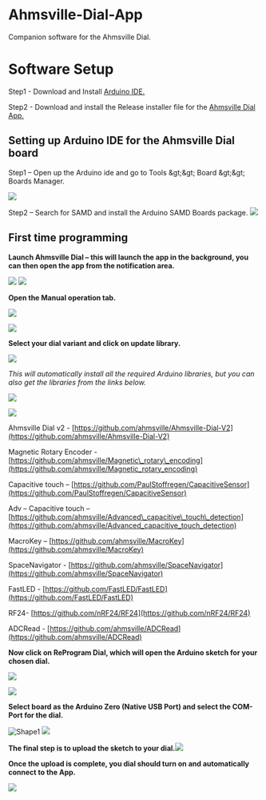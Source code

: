 # Ahmsville-Dial-App
Companion software for the Ahmsville Dial.

# Software Setup

Step1 - Download and Install [Arduino IDE.](https://www.arduino.cc/en/software)

Step2 - Download and install the Release installer file for the [Ahmsville Dial App.](https://github.com/ahmsville/Ahmsville-Dial-App)

## Setting up Arduino IDE for the Ahmsville Dial board

Step1 – Open up the Arduino ide and go to Tools \&gt;\&gt; Board \&gt;\&gt; Boards Manager.

![](RackMultipart20211128-4-3zxmhk_html_13da1a10646df483.jpg)

Step2 – Search for SAMD and install the Arduino SAMD Boards package. ![](RackMultipart20211128-4-3zxmhk_html_813fb0b59af30dc5.jpg)

## First time programming

**Launch Ahmsville Dial – this will launch the app in the background, you can then open the app from the notification area.**

![](RackMultipart20211128-4-3zxmhk_html_55980e5ccdd0ca8a.png) ![](RackMultipart20211128-4-3zxmhk_html_3d4899f86a746d4d.png)

**Open the Manual operation tab.**

![](RackMultipart20211128-4-3zxmhk_html_9d9c8ddfa65b40ba.png)

![](RackMultipart20211128-4-3zxmhk_html_4d90c059daf9196e.png)

**Select your dial variant and click on update library.**

![](RackMultipart20211128-4-3zxmhk_html_49574e5bd679e557.png)

_This will automatically install all the required Arduino libraries, but you can also get the libraries from the links below._

![](RackMultipart20211128-4-3zxmhk_html_1a04e7393cd032bd.png)

![](RackMultipart20211128-4-3zxmhk_html_c4dd6811c3226a06.png)

Ahmsville Dial v2 - [https://github.com/ahmsville/Ahmsville-Dial-V2](https://github.com/ahmsville/Ahmsville-Dial-V2)

Magnetic Rotary Encoder - [https://github.com/ahmsville/Magnetic\_rotary\_encoding](https://github.com/ahmsville/Magnetic_rotary_encoding)

Capacitive touch – [https://github.com/PaulStoffregen/CapacitiveSensor](https://github.com/PaulStoffregen/CapacitiveSensor)

Adv – Capacitive touch – [https://github.com/ahmsville/Advanced\_capacitive\_touch\_detection](https://github.com/ahmsville/Advanced_capacitive_touch_detection)

MacroKey – [https://github.com/ahmsville/MacroKey](https://github.com/ahmsville/MacroKey)

SpaceNavigator - [https://github.com/ahmsville/SpaceNavigator](https://github.com/ahmsville/SpaceNavigator)

FastLED - [https://github.com/FastLED/FastLED](https://github.com/FastLED/FastLED)

RF24- [https://github.com/nRF24/RF24](https://github.com/nRF24/RF24)

ADCRead - [https://github.com/ahmsville/ADCRead](https://github.com/ahmsville/ADCRead)

**Now click on ReProgram Dial, which will open the Arduino sketch for your chosen dial.**

![](RackMultipart20211128-4-3zxmhk_html_a36a18c523f569fc.png)

![](RackMultipart20211128-4-3zxmhk_html_3deeca3c89f24e48.png)

**Select board as the Arduino Zero (Native USB Port) and select the COM-Port for the dial.**

![Shape1](RackMultipart20211128-4-3zxmhk_html_1a9b3b0b70d72c9d.gif) ![](RackMultipart20211128-4-3zxmhk_html_cb076188476a55eb.png)

**The final step is to upload the sketch to your dial.**![](RackMultipart20211128-4-3zxmhk_html_a76256a1fa72481d.png)

**Once the upload is complete, you dial should turn on and automatically connect to the App.**

![](RackMultipart20211128-4-3zxmhk_html_609663811c8a320c.png)
